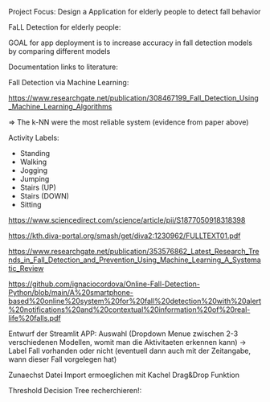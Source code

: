 Project Focus: Design a Application for elderly people to detect fall behavior 

FaLL Detection for elderly people: 

GOAL for app deployment is to increase accuracy in fall detection models by comparing different models 

Documentation links to literature: 

Fall Detection via Machine Learning: 

https://www.researchgate.net/publication/308467199_Fall_Detection_Using_Machine_Learning_Algorithms

=> The k-NN  were the
    most reliable system (evidence from paper above)
    
 Activity Labels: 
 
- Standing
- Walking
- Jogging
- Jumping
- Stairs (UP)
- Stairs (DOWN)
- Sitting
    
https://www.sciencedirect.com/science/article/pii/S1877050918318398

https://kth.diva-portal.org/smash/get/diva2:1230962/FULLTEXT01.pdf

https://www.researchgate.net/publication/353576862_Latest_Research_Trends_in_Fall_Detection_and_Prevention_Using_Machine_Learning_A_Systematic_Review

https://github.com/ignaciocordova/Online-Fall-Detection-Python/blob/main/A%20smartphone-based%20online%20system%20for%20fall%20detection%20with%20alert%20notifications%20and%20contextual%20information%20of%20real-life%20falls.pdf

Entwurf der Streamlit APP: Auswahl (Dropdown Menue zwischen 2-3 verschiedenen Modellen, womit man die Aktivitaeten erkennen kann) -> Label Fall vorhanden oder nicht (eventuell dann auch mit der Zeitangabe, wann dieser Fall vorgelegen hat)

Zunaechst Datei Import ermoeglichen mit Kachel Drag&Drop Funktion

Threshold Decision Tree recherchieren!: 
